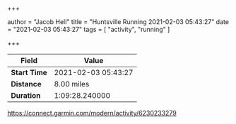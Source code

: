 +++

author = "Jacob Hell"
title = "Huntsville Running 2021-02-03 05:43:27"
date = "2021-02-03 05:43:27"
tags = [
    "activity", "running"
]

+++

<!--more-->

|Field  |Value  |
|--- | --- |
|**Start Time**|2021-02-03 05:43:27|
|**Distance**|8.00 miles|
|**Duration**|1:09:28.240000|

https://connect.garmin.com/modern/activity/6230233279